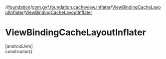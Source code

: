 //[foundation](../../../index.md)/[com.gyf.foundation.cacheview.inflater](../index.md)/[ViewBindingCacheLayoutInflater](index.md)/[ViewBindingCacheLayoutInflater](-view-binding-cache-layout-inflater.md)

# ViewBindingCacheLayoutInflater

[androidJvm]\
constructor()